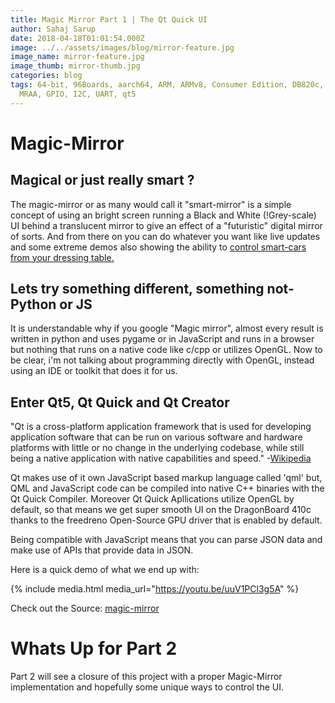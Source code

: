 ```yaml
---
title: Magic Mirror Part 1 | The Qt Quick UI
author: Sahaj Sarup
date: 2018-04-18T01:01:54.000Z
image: ../../assets/images/blog/mirror-feature.jpg
image_name: mirror-feature.jpg
image_thumb: mirror-thumb.jpg
categories: blog
tags: 64-bit, 96Boards, aarch64, ARM, ARMv8, Consumer Edition, DB820c, hiKey,
  MRAA, GPIO, I2C, UART, qt5
---
```


# Magic-Mirror

## Magical or just really smart ?

The magic-mirror or as many would call it "smart-mirror" is a simple concept of using an bright screen running a Black and White (!Grey-scale) UI behind a translucent mirror to give an effect of a "futuristic" digital mirror of sorts. And from there on you can do whatever you want like live updates and some extreme demos also showing the ability to [control smart-cars from your dressing table.](https://www.youtube.com/watch?v=frP1UjUR8EM)

## Lets try something different, something not-Python or JS

It is understandable why if you google "Magic mirror", almost every result is written in python and uses pygame or in JavaScript and runs in a browser but nothing that runs on a native code like c/cpp or utilizes OpenGL. Now to be clear, i'm not talking about programming directly with OpenGL, instead using an IDE or toolkit that does it for us.

## Enter Qt5, Qt Quick and Qt Creator

"Qt is a cross-platform application framework that is used for developing application software that can be run on various software and hardware platforms with little or no change in the underlying codebase, while still being a native application with native capabilities and speed." -[Wikipedia](https://en.wikipedia.org/wiki/Qt_(software))

Qt makes use of it own JavaScript based markup language called 'qml' but, QML and JavaScript code can be compiled into native C++ binaries with the Qt Quick Compiler. Moreover Qt Quick Apllications utilize OpenGL by default, so that means we get super smooth UI on the DragonBoard 410c thanks to the freedreno Open-Source GPU driver that is enabled by default.

Being compatible with JavaScript means that you can parse JSON data and make use of APIs that provide data in JSON.

Here is a quick demo of what we end up with:

{% include media.html media_url="https://youtu.be/uuV1PCl3g5A" %}

Check out the Source: [magic-mirror](https://github.com/96boards-projects/magic-mirror)

# Whats Up for Part 2

Part 2 will see a closure of this project with a proper Magic-Mirror implementation and hopefully some unique ways to control the UI.
